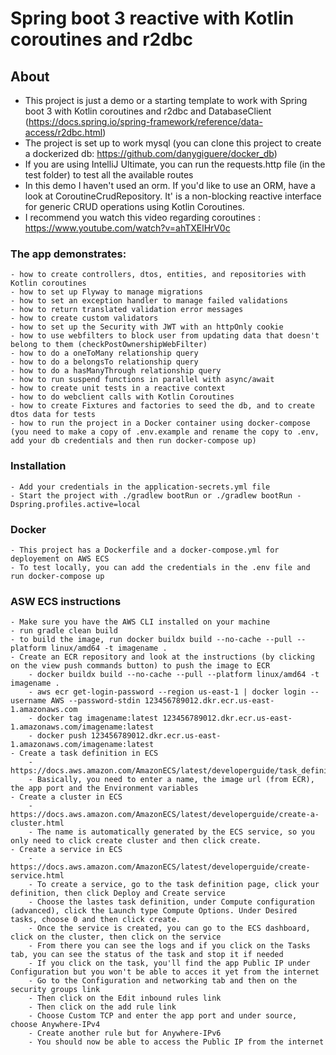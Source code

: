 # Spring boot 3 reactive with Kotlin coroutines and r2dbc

## About
- This project is just a demo or a starting template to work with Spring boot 3 with Kotlin coroutines and r2dbc and DatabaseClient (https://docs.spring.io/spring-framework/reference/data-access/r2dbc.html)
- The project is set up to work mysql (you can clone this project to create a dockerized db: https://github.com/danygiguere/docker_db)
- If you are using IntelliJ Ultimate, you can run the requests.http file (in the test folder) to test all the available routes
- In this demo I haven't used an orm. If you'd like to use an ORM, have a look at CoroutineCrudRepository. It' is a non-blocking reactive interface for generic CRUD operations using Kotlin Coroutines.
- I recommend you watch this video regarding coroutines : https://www.youtube.com/watch?v=ahTXElHrV0c

### The app demonstrates:
    - how to create controllers, dtos, entities, and repositories with Kotlin coroutines
    - how to set up Flyway to manage migrations
    - how to set an exception handler to manage failed validations
    - how to return translated validation error messages
    - how to create custom validators
    - how to set up the Security with JWT with an httpOnly cookie
    - how to use webfilters to block user from updating data that doesn't belong to them (checkPostOwnershipWebFilter)
    - how to do a oneToMany relationship query
    - how to do a belongsTo relationship query
    - how to do a hasManyThrough relationship query
    - how to run suspend functions in parallel with async/await
    - how to create unit tests in a reactive context
    - how to do webclient calls with Kotlin Coroutines
    - how to create Fixtures and factories to seed the db, and to create dtos data for tests
    - how to run the project in a Docker container using docker-compose (you need to make a copy of .env.example and rename the copy to .env, add your db credentials and then run docker-compose up)

### Installation
    - Add your credentials in the application-secrets.yml file
    - Start the project with ./gradlew bootRun or ./gradlew bootRun -Dspring.profiles.active=local

### Docker
    - This project has a Dockerfile and a docker-compose.yml for deployement on AWS ECS
    - To test locally, you can add the credentials in the .env file and run docker-compose up

### ASW ECS instructions
    - Make sure you have the AWS CLI installed on your machine
    - run gradle clean build
    - to build the image, run docker buildx build --no-cache --pull --platform linux/amd64 -t imagename . 
    - Create an ECR repository and look at the instructions (by clicking on the view push commands button) to push the image to ECR 
        - docker buildx build --no-cache --pull --platform linux/amd64 -t imagename . 
        - aws ecr get-login-password --region us-east-1 | docker login --username AWS --password-stdin 123456789012.dkr.ecr.us-east-1.amazonaws.com
        - docker tag imagename:latest 123456789012.dkr.ecr.us-east-1.amazonaws.com/imagename:latest
        - docker push 123456789012.dkr.ecr.us-east-1.amazonaws.com/imagename:latest
    - Create a task definition in ECS
        - https://docs.aws.amazon.com/AmazonECS/latest/developerguide/task_definitions.html
        - Basically, you need to enter a name, the image url (from ECR), the app port and the Environment variables
    - Create a cluster in ECS
        - https://docs.aws.amazon.com/AmazonECS/latest/developerguide/create-a-cluster.html
        - The name is automatically generated by the ECS service, so you only need to click create cluster and then click create.
    - Create a service in ECS
        - https://docs.aws.amazon.com/AmazonECS/latest/developerguide/create-service.html
        - To create a service, go to the task definition page, click your definition, then click Deploy and Create service
        - Choose the lastes task definition, under Compute configuration (advanced), click the Launch type Compute Options. Under Desired tasks, choose 0 and then click create.
        - Once the service is created, you can go to the ECS dashboard, click on the cluster, then click on the service
        - From there you can see the logs and if you click on the Tasks tab, you can see the status of the task and stop it if needed
        - If you click on the task, you'll find the app Public IP under Configuration but you won't be able to acces it yet from the internet
        - Go to the Configuration and networking tab and then on the security groups link
        - Then click on the Edit inbound rules link
        - Then click on the add rule link
        - Choose Custom TCP and enter the app port and under source, choose Anywhere-IPv4
        - Create another rule but for Anywhere-IPv6
        - You should now be able to access the Public IP from the internet



       

